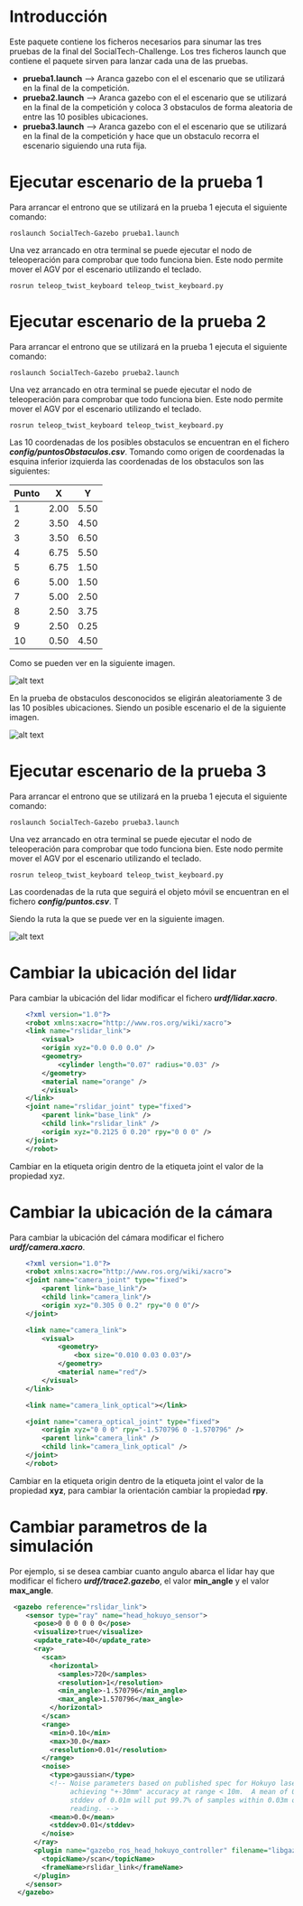 # Introducción
Este paquete contiene los ficheros necesarios para sinumar las tres pruebas de la final del SocialTech-Challenge.
Los tres ficheros launch que contiene el paquete sirven para lanzar cada una de las pruebas.
- **prueba1.launch** --> Aranca gazebo con el el escenario que se utilizará en la final de la competición.
- **prueba2.launch** --> Aranca gazebo con el el escenario que se utilizará en la final de la competición y coloca 3 obstaculos de forma aleatoria de entre las 10 posibles ubicaciones.
- **prueba3.launch** --> Aranca gazebo con el el escenario que se utilizará en la final de la competición y hace que un obstaculo recorra el escenario siguiendo una ruta fija.

# Ejecutar escenario de la prueba 1

Para arrancar el entrono que se utilizará en la prueba 1 ejecuta el siguiente comando:

    roslaunch SocialTech-Gazebo prueba1.launch 

Una vez arrancado en otra terminal se puede ejecutar el nodo de teleoperación para comprobar que todo funciona bien. Este nodo permite mover el AGV por el escenario utilizando el teclado.

    rosrun teleop_twist_keyboard teleop_twist_keyboard.py

# Ejecutar escenario de la prueba 2

Para arrancar el entrono que se utilizará en la prueba 1 ejecuta el siguiente comando:

    roslaunch SocialTech-Gazebo prueba2.launch 

Una vez arrancado en otra terminal se puede ejecutar el nodo de teleoperación para comprobar que todo funciona bien. Este nodo permite mover el AGV por el escenario utilizando el teclado.

    rosrun teleop_twist_keyboard teleop_twist_keyboard.py

Las 10 coordenadas de los posibles obstaculos se encuentran en el fichero ***config/puntosObstaculos.csv***. Tomando como origen de coordenadas la esquina inferior izquierda las coordenadas de los obstaculos son las siguientes:

| Punto | X | Y |
| ---- | ---- | ---- |
| 1 | 2.00 | 5.50 |
| 2 | 3.50 | 4.50 |
| 3 | 3.50 | 6.50 |
| 4 | 6.75 | 5.50 |
| 5 | 6.75 | 1.50 |
| 6 | 5.00 | 1.50 |
| 7 | 5.00 | 2.50 |
| 8 | 2.50 | 3.75 |
| 9 | 2.50 | 0.25 |
| 10 | 0.50 | 4.50 |

Como se pueden ver en la siguiente imagen.

![alt text](img/obstaculos.png)

En la prueba de obstaculos desconocidos se eligirán aleatoriamente 3 de las 10 posibles ubicaciones. Siendo un posible escenario el de la siguiente imagen.

![alt text](img/posibleEscenario2.png)

# Ejecutar escenario de la prueba 3

Para arrancar el entrono que se utilizará en la prueba 1 ejecuta el siguiente comando:

    roslaunch SocialTech-Gazebo prueba3.launch 

Una vez arrancado en otra terminal se puede ejecutar el nodo de teleoperación para comprobar que todo funciona bien. Este nodo permite mover el AGV por el escenario utilizando el teclado.

    rosrun teleop_twist_keyboard teleop_twist_keyboard.py

Las coordenadas de la ruta que seguirá el objeto móvil se encuentran en el fichero ***config/puntos.csv***. T

Siendo la ruta la que se puede ver en la siguiente imagen.

![alt text](img/rutamovil.gif)

# Cambiar la ubicación del lidar

Para cambiar la ubicación del lidar modificar el fichero ***urdf/lidar.xacro***.

```xml
    <?xml version="1.0"?>
    <robot xmlns:xacro="http://www.ros.org/wiki/xacro">
    <link name="rslidar_link">
        <visual>
        <origin xyz="0.0 0.0 0.0" />
        <geometry>
            <cylinder length="0.07" radius="0.03" />
        </geometry>
        <material name="orange" />
        </visual>
    </link>
    <joint name="rslidar_joint" type="fixed">
        <parent link="base_link" />
        <child link="rslidar_link" />
        <origin xyz="0.2125 0 0.20" rpy="0 0 0" />
    </joint>
    </robot>
```
Cambiar en la etiqueta origin dentro de la etiqueta joint el valor de la propiedad xyz.

# Cambiar la ubicación de la cámara

Para cambiar la ubicación del cámara modificar el fichero ***urdf/camera.xacro***.

```xml
    <?xml version="1.0"?>
    <robot xmlns:xacro="http://www.ros.org/wiki/xacro">
    <joint name="camera_joint" type="fixed">
        <parent link="base_link"/>
        <child link="camera_link"/>
        <origin xyz="0.305 0 0.2" rpy="0 0 0"/>
    </joint>

    <link name="camera_link">
        <visual>
            <geometry>
                <box size="0.010 0.03 0.03"/>
            </geometry>
            <material name="red"/>
        </visual>
    </link>

    <link name="camera_link_optical"></link>

    <joint name="camera_optical_joint" type="fixed">
        <origin xyz="0 0 0" rpy="-1.570796 0 -1.570796" />
        <parent link="camera_link" />
        <child link="camera_link_optical" />
    </joint>
    </robot>
```
Cambiar en la etiqueta origin dentro de la etiqueta joint el valor de la propiedad **xyz**, para cambiar la orientación cambiar la propiedad **rpy**.

# Cambiar parametros de la simulación

Por ejemplo, si se desea cambiar cuanto angulo abarca el lidar hay que modificar el fichero ***urdf/trace2.gazebo***, el valor **min_angle** y el valor **max_angle**.

```xml
 <gazebo reference="rslidar_link">
    <sensor type="ray" name="head_hokuyo_sensor">
      <pose>0 0 0 0 0 0</pose>
      <visualize>true</visualize>
      <update_rate>40</update_rate>
      <ray>
        <scan>
          <horizontal>
            <samples>720</samples>
            <resolution>1</resolution>
            <min_angle>-1.570796</min_angle>
            <max_angle>1.570796</max_angle>
          </horizontal>
        </scan>
        <range>
          <min>0.10</min>
          <max>30.0</max>
          <resolution>0.01</resolution>
        </range>
        <noise>
          <type>gaussian</type>
          <!-- Noise parameters based on published spec for Hokuyo laser
               achieving "+-30mm" accuracy at range < 10m.  A mean of 0.0m and
               stddev of 0.01m will put 99.7% of samples within 0.03m of the true
               reading. -->
          <mean>0.0</mean>
          <stddev>0.01</stddev>
        </noise>
      </ray>
      <plugin name="gazebo_ros_head_hokuyo_controller" filename="libgazebo_ros_laser.so">
        <topicName>/scan</topicName>
        <frameName>rslidar_link</frameName>
      </plugin>
    </sensor>
  </gazebo>
  ```